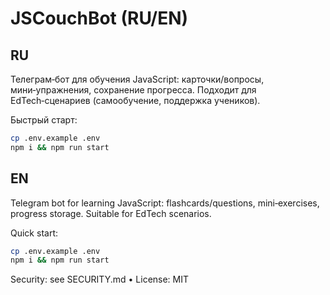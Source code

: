 # JSCouchBot (RU/EN)

RU
---
Телеграм‑бот для обучения JavaScript: карточки/вопросы, мини‑упражнения, сохранение прогресса. Подходит для EdTech‑сценариев (самообучение, поддержка учеников).

Быстрый старт:
```bash
cp .env.example .env
npm i && npm run start
```

EN
---
Telegram bot for learning JavaScript: flashcards/questions, mini‑exercises, progress storage. Suitable for EdTech scenarios.

Quick start:
```bash
cp .env.example .env
npm i && npm run start
```

Security: see SECURITY.md • License: MIT
